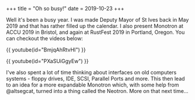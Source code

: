 +++
title = "Oh so busy!"
date = 2019-10-23
+++

Well it's been a busy year. I was made Deputy Mayor of St Ives back in May 2019 and that has rather filled up the calendar. I also present Monotron at ACCU 2019 in Bristol, and again at RustFest 2019 in Portland, Oregon. You can checkout the videos below:

{{ youtube(id="BmjqAhRtvHI") }}

{{ youtube(id="PXaSUiGgyEw") }}

I've also spent a lot of time thinking about interfaces on old computers systems - floppy drives, IDE, SCSI, Parallel Ports and more. This then lead to an idea for a more expandable Monotron which, with some help from @altsegcat, turned into a thing called the Neotron. More on that next time...
